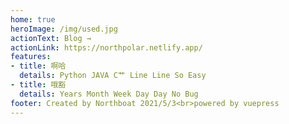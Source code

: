 ```yaml
---
home: true
heroImage: /img/used.jpg
actionText: Blog →
actionLink: https://northpolar.netlify.app/
features:
- title: 啊哈
  details: Python JAVA C艹 Line Line So Easy
- title: 哦豁
  details: Years Month Week Day Day No Bug
footer: Created by Northboat 2021/5/3<br>powered by vuepress
---
```


